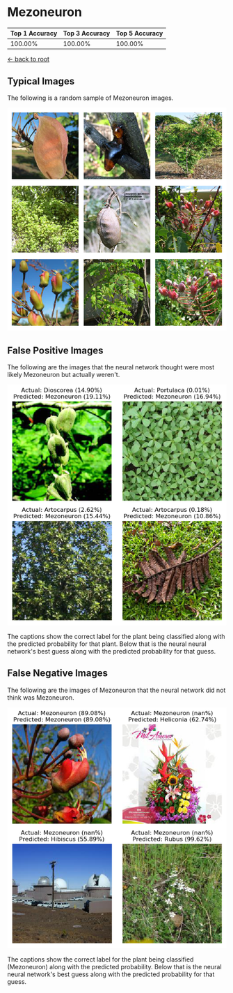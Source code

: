 
# Mezoneuron

| Top 1 Accuracy | Top 3 Accuracy | Top 5 Accuracy | 
| --- | --- | --- |
| 100.00% | 100.00% | 100.00% | 

[← back to root](https://github.com/HACC2018/ohia.ai#results)

## Typical Images
The following is a random sample of Mezoneuron images.
<p align="center"> <img src="../../../figures/typical/Mezoneuron.png?raw=true"> </p>

## False Positive Images
The following are the images that the neural network thought were most likely Mezoneuron but actually weren't.  
<p align="center"> <img src="../../../figures/false_positives/Mezoneuron.png?raw=true"> </p>
The captions show the correct label for the plant being classified along with the predicted probability for that plant.  Below that is the neural neural network's best guess along with the predicted probability for that guess.

## False Negative Images
The following are the images of Mezoneuron that the neural network did not think was Mezoneuron.  
<p align="center"> <img src="../../../figures/false_negatives/Mezoneuron.png?raw=true"> </p>
The captions show the correct label for the plant being classified (Mezoneuron) along with the predicted probability.  Below that is the neural neural network's best guess along with the predicted probability for that guess.
